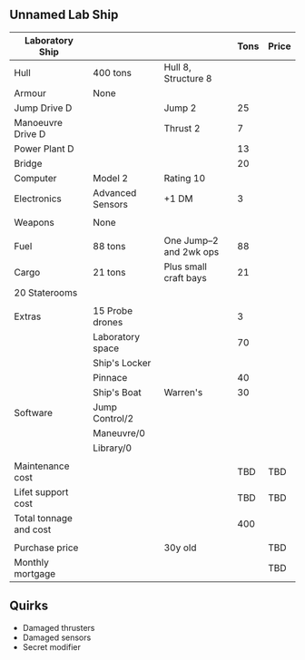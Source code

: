 Unnamed Lab Ship
----------------

| Laboratory Ship |           |                    | Tons | Price |
|-----------------|-----------|--------------------|------|-------|
|Hull             |400 tons   | Hull 8, Structure 8|      |       |
|Armour           |None       |                    |      |       |
|Jump Drive D     |           |Jump 2              |25    |       |
|Manoeuvre Drive D|           |Thrust 2            |7     |       |
|Power Plant D    |           |                    |13    |       |
|Bridge           |           |                    |20    |       |
|Computer         |Model 2    |Rating 10           |      |       |
|Electronics      |Advanced Sensors|+1 DM          |3     |       |
|                 |           |                    |      |       |
|Weapons          |None       |                    |      |       |
|                 |           |                    |      |       |
|Fuel             |88 tons    | One Jump–2 and 2wk ops|88 |       |
|Cargo            |21 tons    | Plus small craft bays|21  |       |
|20 Staterooms    |           |                    |      |       |
|                 |           |                    |      |       |
|Extras           |15 Probe drones |               |3     |       |
|                 |Laboratory space |              |70    |       |
|                 |Ship's Locker  |                |      |       |
|                 |Pinnace    |                    |40    |       |
|                 |Ship's Boat|Warren's            |30    |       |
|Software         |Jump Control/2 |                |      |       |
|                 |Maneuvre/0 |                    |      |       |
|                 |Library/0  |                    |      |       |
|                 |           |                    |      |       |
|Maintenance cost |           |                    |TBD   |TBD    |
|Lifet support cost |         |                    |TBD   |TBD    |
|Total tonnage and cost  |    |                    |  400 |       |
|                |            |                    |      |       |
|Purchase price  |            | 30y old            |      | TBD   |
|Monthly mortgage|            |                    |      | TBD   |


Quirks
------
- Damaged thrusters
- Damaged sensors
- Secret modifier
